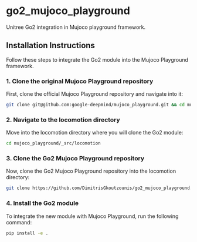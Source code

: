 # go2_mujoco_playground

Unitree Go2 integration in Mujoco playground framework.

## Installation Instructions

Follow these steps to integrate the Go2 module into the Mujoco Playground framework.

### 1. Clone the original Mujoco Playground repository

First, clone the official Mujoco Playground repository and navigate into it:

```bash
git clone git@github.com:google-deepmind/mujoco_playground.git && cd mujoco_playground
```

### 2. Navigate to the locomotion directory
Move into the locomotion directory where you will clone the Go2 module:

```bash
cd mujoco_playground/_src/locomotion
```

### 3. Clone the Go2 Mujoco Playground repository

Now, clone the Go2 Mujoco Playground repository into the locomotion directory:

```bash
git clone https://github.com/DimitrisGkoutzounis/go2_mujoco_playground.git
```

### 4. Install the Go2 module

To integrate the new module with Mujoco Playground, run the following command:

```bash
pip install -e .
``` 